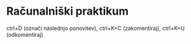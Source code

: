 # Računalniški praktikum
ctrl+D (označi naslednjo ponovitev), ctrl+K+C (zakomentiraj), ctrl+K+U (odkomentiraj)